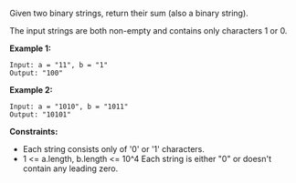 Given two binary strings, return their sum (also a binary string).

The input strings are both non-empty and contains only characters 1 or 0.

**Example 1:**

    Input: a = "11", b = "1"
    Output: "100"
**Example 2:**

    Input: a = "1010", b = "1011"
    Output: "10101"
 

**Constraints:**

* Each string consists only of '0' or '1' characters.
* 1 <= a.length, b.length <= 10^4
Each string is either "0" or doesn't contain any leading zero.